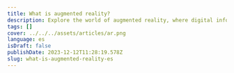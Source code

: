 ```yaml
---
title: What is augmented reality?
description: Explore the world of augmented reality, where digital information is seamlessly integrated into the physical world.
tags: []
cover: ../../../assets/articles/ar.png
language: es
isDraft: false
publishDate: 2023-12-12T11:28:19.578Z
slug: what-is-augmented-reality-es
---
```

